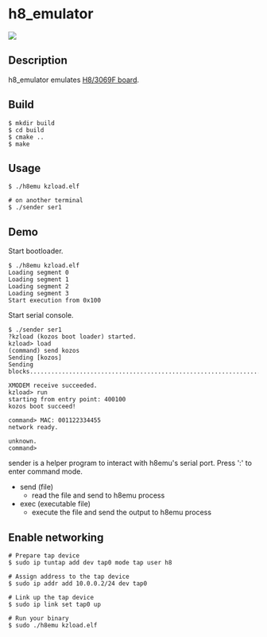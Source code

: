 h8_emulator
==================================================

[![](https://github.com/shimomura1004/h8_emulator/workflows/CMake/badge.svg)](https://github.com/shimomura1004/h8_emulator/actions)

## Description
h8_emulator emulates [H8/3069F board](https://akizukidenshi.com/catalog/g/gK-01271/).

## Build
    $ mkdir build
    $ cd build
    $ cmake ..
    $ make

## Usage
    $ ./h8emu kzload.elf

    # on another terminal
    $ ./sender ser1

## Demo
Start bootloader.

    $ ./h8emu kzload.elf
    Loading segment 0
    Loading segment 1
    Loading segment 2
    Loading segment 3
    Start execution from 0x100

Start serial console.

    $ ./sender ser1
    ?kzload (kozos boot loader) started.
    kzload> load
    (command) send kozos
    Sending [kozos]
    Sending blocks......................................................................................................................................done.

    XMODEM receive succeeded.
    kzload> run
    starting from entry point: 400100
    kozos boot succeed!

    command> MAC: 001122334455
    network ready.

    unknown.
    command> 

sender is a helper program to interact with h8emu's serial port. Press ':' to enter command mode.
- send (file)
    - read the file and send to h8emu process
- exec (executable file)
    - execute the file and send the output to h8emu process

## Enable networking
    # Prepare tap device
    $ sudo ip tuntap add dev tap0 mode tap user h8

    # Assign address to the tap device
    $ sudo ip addr add 10.0.0.2/24 dev tap0

    # Link up the tap device
    $ sudo ip link set tap0 up

    # Run your binary
    $ sudo ./h8emu kzload.elf

